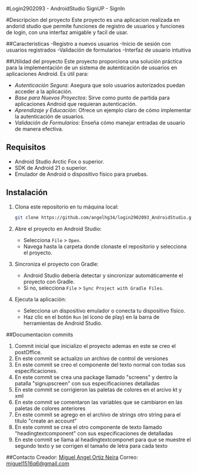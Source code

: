#Login2902093 - AndroidStudio SignUP - SignIn

#Descripcion del proyecto
Este proyecto es una aplicacion realizada en andorid studio que permite funciones de registro de usuarios y funciones de login, con una interfaz amigable y facil de usar.

##Caracteristicas
-Registro a nuevos usuarios
-Inicio de sesión con usuarios registrados
-Validación de formularios
-Interfaz de usuario intuitiva

##Utilidad del proyecto
Este proyecto proporciona una solución práctica para la implementación de un sistema de autenticación de usuarios en aplicaciones Android. Es útil para:
- *Autenticación Segura*: Asegura que solo usuarios autorizados puedan acceder a la aplicación.
- *Base para Nuevos Proyectos*: Sirve como punto de partida para aplicaciones Android que requieran autenticación.
- *Aprendizaje y Educación*: Ofrece un ejemplo claro de cómo implementar la autenticación de usuarios.
- *Validación de Formularios*: Enseña cómo manejar entradas de usuario de manera efectiva.


## Requisitos

- Android Studio Arctic Fox o superior.
- SDK de Android 21 o superior.
- Emulador de Android o dispositivo físico para pruebas.

## Instalación

1. Clona este repositorio en tu máquina local:
    ```sh
    git clone https://github.com/angelhg34/login2902093_AndroidStudio.git
    ```

2. Abre el proyecto en Android Studio:
    - Selecciona `File` > `Open`.
    - Navega hasta la carpeta donde clonaste el repositorio y selecciona el proyecto.

3. Sincroniza el proyecto con Gradle:
    - Android Studio debería detectar y sincronizar automáticamente el proyecto con Gradle.
    - Si no, selecciona `File` > `Sync Project with Gradle Files`.

4. Ejecuta la aplicación:
    - Selecciona un dispositivo emulador o conecta tu dispositivo físico.
    - Haz clic en el botón `Run` (el ícono de play) en la barra de herramientas de Android Studio.

##Documentacion commits
1. Commit inicial que inicializo el proyecto ademas en este se creo el postOffice.
2. En este commit se actualizo un archivo de control de versiones
3. En este commit se creo el componente del texto normal con todas sus especificaciones.
4. En este commit se crea una package llamado "screens" y dentro la patalla "signupscreen" con sus especificaciones detalladas
5. En este commit se corrigieron las paletas de colores en el arcivo kt y xml
6. En este commit se comentaron las variables que se cambiaron en las paletas de colores anteriores
7. En este commit se agrego en el archivo de strings otro string para el titulo "create an account"
8. En este commit se crea el otro componente de texto llamado "headingtextcomponent" con sus especificaciones de detalladas
9. En este commit se llama al headingtextcomponet para que se muestre el segundo texto y se corrigen el tamaño de letra para cada texto

##Contacto
Creador: [Miguel Angel Ortiz Neira](https://github.com/angelhg34)
Correo: miguel1516q6@gmail.com
